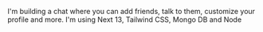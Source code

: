 I'm building a chat where you can add friends, talk to them, customize your profile and more. I'm using Next 13, Tailwind CSS, Mongo DB and Node
